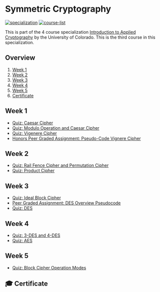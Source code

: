 # Symmetric Cryptography

[![specialization](https://img.shields.io/badge/specialization-Introdution%20to%20Applied%20Cryptography-1f72ff.svg)](https://github.com/anishLearnsToCode/intro-to-applied-cryptography)
[![course-list](https://img.shields.io/badge/also%20see-Coursera%20Courses-1f72ff.svg)](https://github.com/anishLearnsToCode/course-list)

This is part of the 4 course specialization 
[Introduction to Applied Cryptography](https://github.com/anishLearnsToCode/intro-to-applied-cryptography)
by the University of Colorado. This is the third course in this specialization.

## Overview
1. [Week 1](#week-1)
1. [Week 2](#week-2)
1. [Week 3](#week-3)
1. [Week 4](#week-4)
1. [Week 5](#week-5)
1. [Certificate](#-certificate)

## Week 1
- [Quiz: Caesar Cipher](week1/quiz-caesar-cipher.md)
- [Quiz: Modulo Operation and Caesar Cipher](week1/modulo-operation-and-caesar-cipher.md)
- [Quiz: Vigenere Cipher](week1/vignere-cipher.md)
- [Honors Peer Graded Assignment: Pseudo-Code Vignere Cipher](week1/peer-graded-vignere-cipher.md)

## Week 2
- [Quiz: Rail Fence Cipher and Permutation Cipher](week2/quiz-rail-fence-cipher-permutation-cipher.md)
- [Quiz: Product Cipher]()

## Week 3
- [Quiz: Ideal Block Cipher]()
- [Peer Graded Assignment: DES Overview Pseudocode]()
- [Quiz: DES]()

## Week 4
- [Quiz: 3-DES and 4-DES]()
- [Quiz: AES]()

## Week 5
- [Quiz: Block Cipher Operation Modes]()

## 🎓 Certificate
